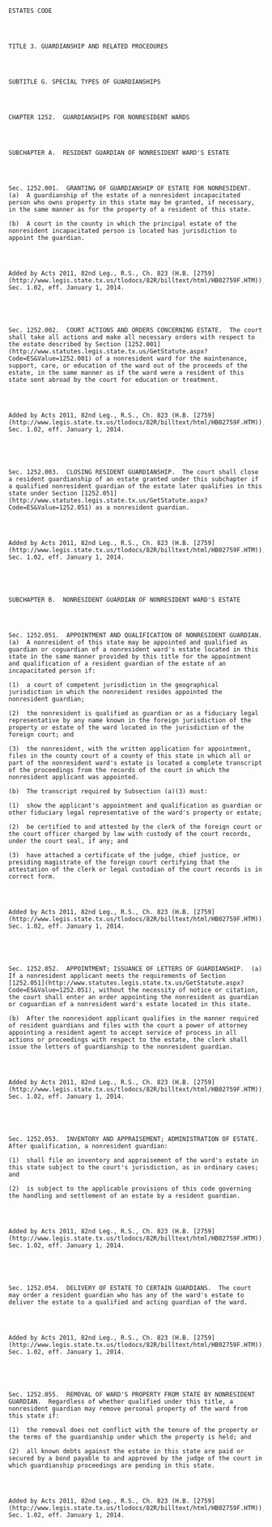 ﻿
    
    
    	
    					
    
    
    ESTATES CODE
    
      
    
    
    TITLE 3. GUARDIANSHIP AND RELATED PROCEDURES
    
      
    
    
    SUBTITLE G. SPECIAL TYPES OF GUARDIANSHIPS
    
      
    
    
    CHAPTER 1252.  GUARDIANSHIPS FOR NONRESIDENT WARDS
    
      
    
    
    SUBCHAPTER A.  RESIDENT GUARDIAN OF NONRESIDENT WARD'S ESTATE
    
      
    
    
    Sec. 1252.001.  GRANTING OF GUARDIANSHIP OF ESTATE FOR NONRESIDENT.  (a)  A guardianship of the estate of a nonresident incapacitated person who owns property in this state may be granted, if necessary, in the same manner as for the property of a resident of this state.
    
    (b)  A court in the county in which the principal estate of the nonresident incapacitated person is located has jurisdiction to appoint the guardian.
    
    
    
    
    Added by Acts 2011, 82nd Leg., R.S., Ch. 823 (H.B. [2759](http://www.legis.state.tx.us/tlodocs/82R/billtext/html/HB02759F.HTM)), Sec. 1.02, eff. January 1, 2014.
    
    
    
    
    
    Sec. 1252.002.  COURT ACTIONS AND ORDERS CONCERNING ESTATE.  The court shall take all actions and make all necessary orders with respect to the estate described by Section [1252.001](http://www.statutes.legis.state.tx.us/GetStatute.aspx?Code=ES&Value=1252.001) of a nonresident ward for the maintenance, support, care, or education of the ward out of the proceeds of the estate, in the same manner as if the ward were a resident of this state sent abroad by the court for education or treatment.
    
    
    
    
    Added by Acts 2011, 82nd Leg., R.S., Ch. 823 (H.B. [2759](http://www.legis.state.tx.us/tlodocs/82R/billtext/html/HB02759F.HTM)), Sec. 1.02, eff. January 1, 2014.
    
    
    
    
    
    Sec. 1252.003.  CLOSING RESIDENT GUARDIANSHIP.  The court shall close a resident guardianship of an estate granted under this subchapter if a qualified nonresident guardian of the estate later qualifies in this state under Section [1252.051](http://www.statutes.legis.state.tx.us/GetStatute.aspx?Code=ES&Value=1252.051) as a nonresident guardian.
    
    
    
    
    Added by Acts 2011, 82nd Leg., R.S., Ch. 823 (H.B. [2759](http://www.legis.state.tx.us/tlodocs/82R/billtext/html/HB02759F.HTM)), Sec. 1.02, eff. January 1, 2014.
    
    
    
    
    
    SUBCHAPTER B.  NONRESIDENT GUARDIAN OF NONRESIDENT WARD'S ESTATE
    
      
    
    
    Sec. 1252.051.  APPOINTMENT AND QUALIFICATION OF NONRESIDENT GUARDIAN.  (a)  A nonresident of this state may be appointed and qualified as guardian or coguardian of a nonresident ward's estate located in this state in the same manner provided by this title for the appointment and qualification of a resident guardian of the estate of an incapacitated person if:
    
    (1)  a court of competent jurisdiction in the geographical jurisdiction in which the nonresident resides appointed the nonresident guardian;
    
    (2)  the nonresident is qualified as guardian or as a fiduciary legal representative by any name known in the foreign jurisdiction of the property or estate of the ward located in the jurisdiction of the foreign court; and
    
    (3)  the nonresident, with the written application for appointment, files in the county court of a county of this state in which all or part of the nonresident ward's estate is located a complete transcript of the proceedings from the records of the court in which the nonresident applicant was appointed.
    
    (b)  The transcript required by Subsection (a)(3) must:
    
    (1)  show the applicant's appointment and qualification as guardian or other fiduciary legal representative of the ward's property or estate;
    
    (2)  be certified to and attested by the clerk of the foreign court or the court officer charged by law with custody of the court records, under the court seal, if any; and
    
    (3)  have attached a certificate of the judge, chief justice, or presiding magistrate of the foreign court certifying that the attestation of the clerk or legal custodian of the court records is in correct form.
    
    
    
    
    Added by Acts 2011, 82nd Leg., R.S., Ch. 823 (H.B. [2759](http://www.legis.state.tx.us/tlodocs/82R/billtext/html/HB02759F.HTM)), Sec. 1.02, eff. January 1, 2014.
    
    
    
    
    
    Sec. 1252.052.  APPOINTMENT; ISSUANCE OF LETTERS OF GUARDIANSHIP.  (a)  If a nonresident applicant meets the requirements of Section [1252.051](http://www.statutes.legis.state.tx.us/GetStatute.aspx?Code=ES&Value=1252.051), without the necessity of notice or citation, the court shall enter an order appointing the nonresident as guardian or coguardian of a nonresident ward's estate located in this state.
    
    (b)  After the nonresident applicant qualifies in the manner required of resident guardians and files with the court a power of attorney appointing a resident agent to accept service of process in all actions or proceedings with respect to the estate, the clerk shall issue the letters of guardianship to the nonresident guardian.
    
    
    
    
    Added by Acts 2011, 82nd Leg., R.S., Ch. 823 (H.B. [2759](http://www.legis.state.tx.us/tlodocs/82R/billtext/html/HB02759F.HTM)), Sec. 1.02, eff. January 1, 2014.
    
    
    
    
    
    Sec. 1252.053.  INVENTORY AND APPRAISEMENT; ADMINISTRATION OF ESTATE.  After qualification, a nonresident guardian:
    
    (1)  shall file an inventory and appraisement of the ward's estate in this state subject to the court's jurisdiction, as in ordinary cases; and
    
    (2)  is subject to the applicable provisions of this code governing the handling and settlement of an estate by a resident guardian.
    
    
    
    
    Added by Acts 2011, 82nd Leg., R.S., Ch. 823 (H.B. [2759](http://www.legis.state.tx.us/tlodocs/82R/billtext/html/HB02759F.HTM)), Sec. 1.02, eff. January 1, 2014.
    
    
    
    
    
    Sec. 1252.054.  DELIVERY OF ESTATE TO CERTAIN GUARDIANS.  The court may order a resident guardian who has any of the ward's estate to deliver the estate to a qualified and acting guardian of the ward.
    
    
    
    
    Added by Acts 2011, 82nd Leg., R.S., Ch. 823 (H.B. [2759](http://www.legis.state.tx.us/tlodocs/82R/billtext/html/HB02759F.HTM)), Sec. 1.02, eff. January 1, 2014.
    
    
    
    
    
    Sec. 1252.055.  REMOVAL OF WARD'S PROPERTY FROM STATE BY NONRESIDENT GUARDIAN.  Regardless of whether qualified under this title, a nonresident guardian may remove personal property of the ward from this state if:
    
    (1)  the removal does not conflict with the tenure of the property or the terms of the guardianship under which the property is held; and
    
    (2)  all known debts against the estate in this state are paid or secured by a bond payable to and approved by the judge of the court in which guardianship proceedings are pending in this state.
    
    
    
    
    Added by Acts 2011, 82nd Leg., R.S., Ch. 823 (H.B. [2759](http://www.legis.state.tx.us/tlodocs/82R/billtext/html/HB02759F.HTM)), Sec. 1.02, eff. January 1, 2014.
    
    
    
    
    				
